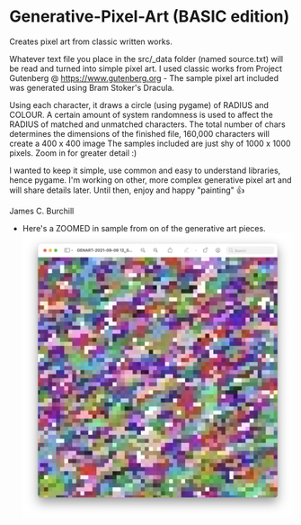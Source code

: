 # Generative-Pixel-Art (BASIC edition)
Creates pixel art from classic written works.

Whatever text file you place in the src/_data folder (named source.txt) will be read and turned into simple pixel art. I used classic works from 
Project Gutenberg @ https://www.gutenberg.org - The sample pixel art included was generated using Bram Stoker's Dracula. 

Using each character, it draws a circle (using pygame) of RADIUS and COLOUR. 
A certain amount of system randomness is used to affect the RADIUS of matched and unmatched characters.
The total number of chars determines the dimensions of the finished file, 160,000 characters will create a 400 x 400 image
The samples included are just shy of 1000 x 1000 pixels. Zoom in for greater detail :)

I wanted to keep it simple, use common and easy to understand libraries, hence pygame. I'm working on other, more complex generative pixel art and will share details later. Until then, enjoy and happy "painting" 👍

James C. Burchill

* Here's a ZOOMED in sample from on of the generative art pieces.
![](https://github.com/jamesburchill/Generative-Pixel-Art/blob/master/zoomed%20in.jpg)
